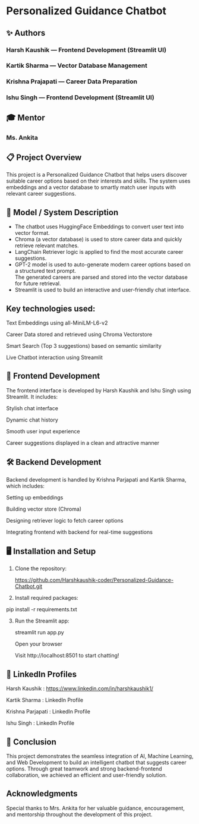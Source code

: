 # Personalized Guidance Chatbot 

## ✨ Authors
### Harsh Kaushik —  Frontend Development (Streamlit UI)
### Kartik Sharma  — Vector Database Management  
### Krishna Prajapati — Career Data Preparation 
### Ishu Singh — Frontend Development (Streamlit UI)

## 🎓 Mentor
### Ms. Ankita

## 📋 Project Overview
This project is a Personalized Guidance Chatbot that helps users discover suitable career options based on their interests and skills.
The system uses embeddings and a vector database to smartly match user inputs with relevant career suggestions.

## 🧠 Model / System Description
- The chatbot uses HuggingFace Embeddings to convert user text into vector format.
- Chroma (a vector database) is used to store career data and quickly retrieve relevant matches.
- LangChain Retriever logic is applied to find the most accurate career suggestions.
- GPT-2 model is used to auto-generate modern career options based on a structured text prompt.  
  The generated careers are parsed and stored into the vector database for future retrieval.
- Streamlit is used to build an interactive and user-friendly chat interface.


## Key technologies used:

Text Embeddings using all-MiniLM-L6-v2

Career Data stored and retrieved using Chroma Vectorstore

Smart Search (Top 3 suggestions) based on semantic similarity

Live Chatbot interaction using Streamlit

## 🎨 Frontend Development
The frontend interface is developed by Harsh Kaushik and Ishu Singh using Streamlit.
It includes:

Stylish chat interface

Dynamic chat history

Smooth user input experience

Career suggestions displayed in a clean and attractive manner

## 🛠 Backend Development
Backend development is handled by Krishna Parjapati and Kartik Sharma, which includes:

Setting up embeddings

Building vector store (Chroma)

Designing retriever logic to fetch career options

Integrating frontend with backend for real-time suggestions

## 🖥 Installation and Setup 

1. Clone the repository:

   https://github.com/Harshkaushik-coder/Personalized-Guidance-Chatbot.git

3. Install required packages:
   
pip install -r requirements.txt

3. Run the Streamlit app:

   streamlit run app.py

   Open your browser

   Visit http://localhost:8501 to start chatting!

## 🔗 LinkedIn Profiles

Harsh Kaushik : https://www.linkedin.com/in/harshkaushik1/

Kartik Sharma : LinkedIn Profile

Krishna Parjapati : LinkedIn Profile

Ishu Singh : LinkedIn Profile

## 📢 Conclusion
This project demonstrates the seamless integration of AI, Machine Learning, and Web Development to build an intelligent chatbot that suggests career options.
Through great teamwork and strong backend-frontend collaboration, we achieved an efficient and user-friendly solution.

## Acknowledgments
Special thanks to Mrs. Ankita for her valuable guidance, encouragement, and mentorship throughout the development of this project.

